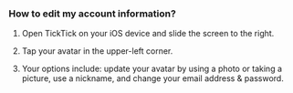 ### How to edit my account information?

1. Open TickTick on your iOS device and slide the screen to the right.

2. Tap your avatar in the upper-left corner.

3. Your options include: update your avatar by using a photo or taking a picture, use a nickname, and change your email address & password.

